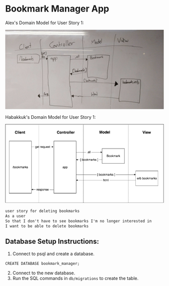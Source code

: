 # Bookmark Manager App

Alex's Domain Model for User Story 1:

![](AlexH-UserStory.jpg)

Habakkuk's Domain Model for User Story 1:

![](bookmark_manager_1.png)

```
user story for deleting bookmarks
As a user
So that I don't have to see bookmarks I'm no longer interested in
I want to be able to delete bookmarks
```


Database Setup Instructions:
----

1. Connect to psql and create a database.

```
CREATE DATABASE bookmark_manager;
```

2. Connect to the new database.
3. Run the SQL commands in `db/migrations` to create the table.
